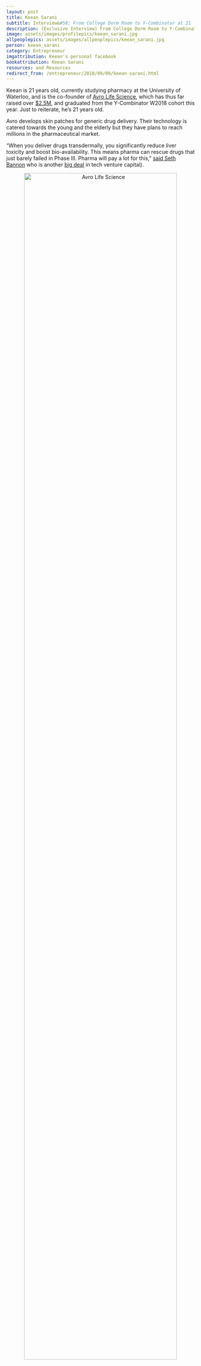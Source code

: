```yaml
---
layout: post
title: Keean Sarani
subtitle: Interview&#58; From College Dorm Room to Y-Combinator at 21
description: (Exclusive Interview) From College Dorm Room to Y-Combinator at 21 with Co-Founder of Avro Life Sciences 
image: assets/images/profilepics/keean_sarani.jpg
allpeoplepics: assets/images/allpeoplepics/keean_sarani.jpg
person: keean_sarani
category: Entrepreneur
imgattribution: Keean's personal facebook
bookattribution: Keean Sarani
resources: and Resources
redirect_from: /entrepreneur/2018/09/09/keean-sarani.html
---
```


Keean is 21 years old, currently studying pharmacy at the University of Waterloo, and is the co-founder of <a href="https://www.avrolifesci.com/">Avro Life Science</a>, which has thus far raised over <a href="https://www.crunchbase.com/organization/avro-life-science#section-related-hubs">$2.5M</a>, and graduated from the Y-Combinator W2018 cohort this year. Just to reiterate, he’s 21 years old. 

Avro develops skin patches for generic drug delivery. Their technology is catered towards the young and the elderly but they have plans to reach millions in the pharmaceutical market. 

“When you deliver drugs transdermally, you significantly reduce liver toxicity and boost bio-availability. This means pharma can rescue drugs that just barely failed in Phase III. Pharma will pay a lot for this,” <a href="https://techcrunch.com/2018/06/29/replacing-pills-with-a-band-aid-avro-life-sciences-thinks-theres-a-patch-for-that/">said Seth Bannon</a> who is another <a href="https://www.fifty.vc/team/seth-bannon/">big deal</a> in tech venture capital).

<p style="text-align: center;"><img src="{{site.baseurl}}/assets/images/avro.jpg" style="width: 90%; display: flex; margin: 0 auto;" alt="Avro Life Science"/>Avro Life Science's transdermal patch. Picture from TechCrunch.</p>


<b>So you met Shak [co-founder, 2018 Thiel Fellow] in first year? And you were related but didn’t know?</b>

Yeah, so I met Shak in first year through mutual friends and he was in chemical engineering. We were talking and I found out he had the same religious background as me and we're a part of a very small community. So everyone knows everyone. 

I go home and ask my grandparents if they know his last name and he does the same thing, and they say, “Oh, they’re like cousins of this cousin and they’re indirectly related to someone married into that family…small world.” 

<b>What was the experience of getting into Y-Combinator (YC) like? How did Velocity, and all these other factors help you stand out in the application process amongst tens of thousands of other companies?</b>

I think that being a young founder is a very common trait in YC but also being young in deep tech, medtech, or biotech is a little bit different because people typically complete either their PhDs or postdocs to work in this field. The fact that we were, at the time, both 20 years old...I think Shak might have been 19 at the time and were doing our transdermal delivery startup, might have been interesting.

The biggest thing though, was the growth that we showed between applications. We had applied before, and that was kind of a spur of the moment application. It was super late at night, we crammed the essay and applied. For our second application, there was a section saying, "If you’ve applied before, how have you grown?" and we were able to completely fill up that section. During the five months, we had grown a lot from our team winning several grants, achieving actual business development, having a real game plan, beefing up our IP portfolio by filing a provisional, hiring co-ops, and winning the Velocity $25K. We did a lot in that time- we even started working on early-stage animal trials. 

I think showing that growth was a big thing for YC. Because if you start and end YC and your business has not changed at all, you’ve totally wasted those three months. Even the funding is useless. The whole point is to show hyper growth between day one of Y-Combinator and Demo Day. 

<b>Tell us more about your YC experience! How did the program help your startup?</b>

YC hands-down lives up to the hype that it’s been made out to be. Any problems you have, any questions you have, they’ve seen it before, they’ve dealt with it before, and on the off-chance they haven’t, they will go out of their way go to war for you, to make sure you’re getting the help you need.

For example, we’re in a niche market for YC companies with transdermal drug delivery patches. The new YC bio partner, Diego Rey, is experienced in pharma, he sold his diagnostics therapeutics company for like half a billion dollars to Roche [Molecular Systems]. So he has pharma experience but he doesn’t have transdermal experience. He reached out to his entire network personally, to find someone with transdermal tech experience to help us out with that.

Another thing that stands out is probably Paul Buchheit’s workshops [founder of Gmail, serial angel investor, and YC partner]. He’s one of our investors; super, hyper intelligent guy. He held office hours around the topic of “Building a Billion Dollar company”. That really forced founders to think about their very long-term strategy and work backwards from that billion dollar valuation to figure out how to get there. He worked with individual companies to help them roadmap their own trajectory, so <b>that</b> was phenomenal. 

The last thing is, it’s single-handedly the best raising vehicle in the entire world. There is no better mechanism to raise money than YC. We were fortunate enough to raise a little amount of capital before Demo Day and we went into Demo Day with half a million dollars. On that day, our partners were absolutely rooting for us. Our YC partners would tell us, “Hey, I might have a handshake deal for you over there, go talk to this guy.” That’s so different from the startup world in Canada. But at the YC Demo Day, people will literally shake your hand for a half a million dollar deal and that handshake is equivalent to a signed piece of paper. For YC, handshake deals are everything and you don’t break those. 

The amount of deals flowing around the room, risks being taken, from VCs, from startups, is tenfold compared to the Canadian ecosystem. 

We had a lot of Canadian investors that we were talking to three months before YC, hoping that by Demo Day, we’d procure investment from them, but ended up not going through. But people we met at YC for an hour on Demo Day were some of our investors and biggest helps to date. 

<b>From all of these people that you met at YC and the environment that you were put in, what would you say were some of the most important learnings?</b>

One of the biggest things was that Shak and I were pretty young. We were quite nervous because we didn't know what to expect in YC where people are running their second, third, fourth businesses. The average age is 29.5. Someone in our batch founded "Boosted Boards" and had moved onto their next business. Soylent too, those guys were onto their second business in our batch and I thought, “Soylent’s here, I use Soylent!” And we’re on the same playing field. We were definitely nervous going into that but there is zero age judgement in Silicon Valley which was bizarre to me. 

I remember cold-calling around for an internship in Toronto and they’d ask, “How old are you?” I’d respond 20, and they’d just say, “Okay cool, see you in 5 years.” 

Nothing of that sort happens in the Valley which is very cool. 

<b>Did you see that there was a big difference, because you were so young, in the way that you guys thought vs the other people in YC?</b>

Yeah I definitely think so. I think we experience that now to be honest. We just hired two full-time employees. 

One of them is a recent post-doc from Mac [McMaster University in Hamilton, Ontario] and one of them, he’s a little bit older and has been in the industry for 20+ years. It was odd at first, interacting with someone like that but I think YC helped prepare us to realize that just because you’re young, doesn’t mean that you don’t have authority in a startup setting. You need to take control of your business, you can't be complacent and just let older people run your business for you. 

<b>You’ve talked a lot about the good things that happened throughout YC and your experience with Avro, but do you mind sharing something of a low-light or a screw-up you’ve had? And why was it important?</b>

I’d say basically the second six months of the first year of us as an actual business. This is when we’ve done some of the Velocity pitch competitions, started our team, figured out what the hell we’re actually doing. Then we all went home for that summer. I didn’t have co-op, I was still in honour science first year. I went back to Richmond Hill [suburban neighborhood 40 minutes north of Toronto]. Shak, I think was in Waterloo on a school term and Jiwoo [co-founder, left in 2017] was on a co-op term and things kind of fell apart. We weren’t communicating as effectively, we were super complacent with all that we had done and didn’t realize how important growth was. We said, “Oh we’re only in summer for four months, we’ll move slowly but steadily.” We started stagnating and things started falling apart then. We didn’t realize that it should be like exponential growth, all the time. There is always something to do and I think that six-month period was a real kick in the ass to show us that we wasted half a year. We could have been a year ahead, raising funds, like what were we doing?!

When we came back together, the four of us locked ourselves in a room at Velocity and just worked on the game plan that entire day. We were yelling at each other, everyone was so angry and in the end, it brought us closer together as a team. That was the day we really figured out what we were actually doing.

So those 6-months in, what I think was 2016, were awful. I will say though, this was our first time running a business and we didn’t really know what we were doing which showed us that we actually needed to reach out to people who have experience. 

<b>It seems like you went from one end of the spectrum which was very relaxed and complacent, all the way to the other in YC, where Avro crushed it. How did you find the mental balance throughout all that?</b>

I’m the type of person that likes to be throw in the deep end, so I really enjoyed that. It’s almost fun for me, it’s like picking up a new skill or a new sport so I think that’s kind of what YC was. Shak is totally the same type of person so he feeds off that environment, being around all these hyper intelligent people. It definitely was a huge change going from a super lackadaisical summer to coming back in the school year, moving into the Velocity garage, and stepping it up a notch. Luckily, because of the support system we had at Velocity, we had all these people that had gone through YC. 

Jay Shah, the director of Velocity has been a very close personal mentor to us and steered us in the right direction during that time, while still allowing us to make our own mistakes and decisions.

<b>The last question we have for you is since you’ve had so many mentors and people that you’ve met in the space, talked to, received advice from, etc. What is the best and worst piece of advice you’ve received?</b>

The best, I’m pretty sure, is from Eric at ExVivo which is based in Waterloo (YC alumni, Velocity, alumni). He's been super helpful, a huge inspiration, and what he told us was at the end of the day, this is still your company. You started it, to run your own business. The culture is how you always dreamed a company culture should be, the way you interact with your employees is how you wish your former employer interacted with you. Don't let other people come in and try to mix it all up and make it theirs. At the end of the day, this is how you want to do things. If you don't want to take money from investor A, because you don't believe in his morals, or his ethics, don't do it. At the end of the day, you have that ultimate decision. That piece of advice has really stuck with me.

The worst piece of advice would be the flip side of that where you have to follow X, Y, and Z to be successful. It's like Facebook did X, Y, & Z, you should do that too and you will be successful. Businesses are not a recipe by any means, there isn't a formula and you will fail if you do that. If you follow someone else's company structure and the steps they took for them to be successful, you're totally disregarding all the other factors and outliers that happened in their world. 

<b>Best purchase in the past year of less than 100 bucks give or take?</b>

Waterproof bluetooth speakers for showers, the beach, everywhere. I’ve used it every single day for the past 2 years. I have the <a href="https://amzn.to/2CIi0eT">UE Boom waterproof speakers</a>. 





